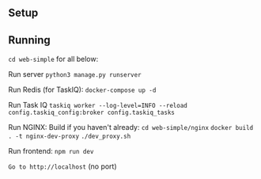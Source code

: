## Setup

## Running

`cd web-simple` for all below:

Run server
`python3 manage.py runserver`

Run Redis (for TaskIQ):
`docker-compose up -d`

Run Task IQ
`taskiq worker --log-level=INFO --reload config.taskiq_config:broker config.taskiq_tasks`

Run NGINX:
Build if you haven't already:
`cd web-simple/nginx`
`docker build . -t nginx-dev-proxy`
`./dev_proxy.sh`

Run frontend:
`npm run dev`

`Go to http://localhost` (no port)
